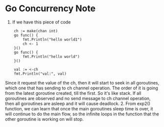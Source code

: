 # Go Concurrency Note
1. If we have this piece of code
```
    ch := make(chan int)
    go func() {
        fmt.Println("hello world1")
        ch <- 1
    }()
    go func() {
        fmt.Println("hello world")
    }()
    
    val := <-ch
    fmt.Println("val:", val)
```
Since it request the value of the ch, then it will start to seek in all goroutines, which one that has sending to ch channel operation.
The order of it is going from the latest goroutine created, till the first. So it's like stack. If all goroutines are observed and no send message to ch channel operation, then all goroutines are asleep and it will cause deadlock.
2. From exp2() function, we can learn that once the main goroutines sleep time is over, it will continue to do the main flow, so the infinite loops in the function that the other goroutine is working on will stop.